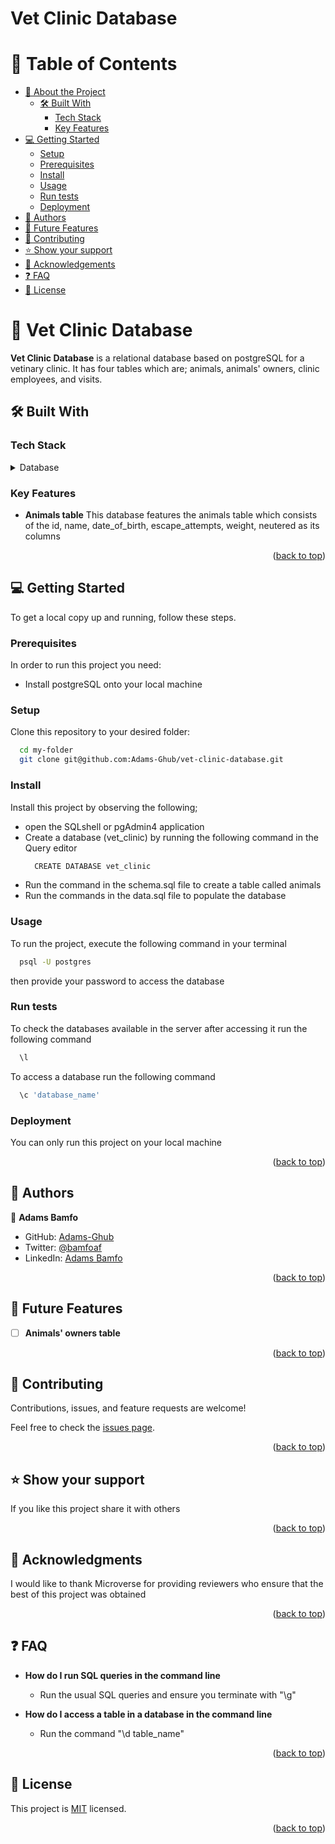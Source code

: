 # Vet Clinic Database


# 📗 Table of Contents

- [📖 About the Project](#about-project)
  - [🛠 Built With](#built-with)
    - [Tech Stack](#tech-stack)
    - [Key Features](#key-features)
- [💻 Getting Started](#getting-started)
  - [Setup](#setup)
  - [Prerequisites](#prerequisites)
  - [Install](#install)
  - [Usage](#usage)
  - [Run tests](#run-tests)
  - [Deployment](#deployment)
- [👥 Authors](#authors)
- [🔭 Future Features](#future-features)
- [🤝 Contributing](#contributing)
- [⭐️ Show your support](#support)
- [🙏 Acknowledgements](#acknowledgements)
- [❓ FAQ](#faq)
- [📝 License](#license)


# 📖 Vet Clinic Database <a name="about-project"></a>


**Vet Clinic Database** is a relational database based on postgreSQL for a vetinary clinic. It has four tables which are; animals, animals' owners, clinic employees, and visits. 

## 🛠 Built With <a name="built-with"></a>

### Tech Stack <a name="tech-stack"></a>

<details>
<summary>Database</summary>
  <ul>
    <li><a href="https://www.postgresql.org/">PostgreSQL</a></li>
  </ul>
</details>


### Key Features <a name="key-features"></a>

- **Animals table** This database features the animals table which consists of the id, name, date_of_birth, escape_attempts, weight, neutered as its columns


<p align="right">(<a href="#readme-top">back to top</a>)</p>


## 💻 Getting Started <a name="getting-started"></a>

To get a local copy up and running, follow these steps.

### Prerequisites

In order to run this project you need:

 <ul>
    <li>Install postgreSQL onto your local machine</li>
 </ul>

### Setup

Clone this repository to your desired folder:

```sh
  cd my-folder
  git clone git@github.com:Adams-Ghub/vet-clinic-database.git
```

### Install

Install this project by observing the following;
<ul>
<li>
open the SQLshell or pgAdmin4 application
</li>
<li>
Create a database (vet_clinic) by running the following command in the Query editor

```sh
  CREATE DATABASE vet_clinic
``` 
</li>
<li>
Run the command in the schema.sql file to create a table called animals
</li>
<li>
Run the commands in the data.sql file to populate the database
</li>

</ul>


### Usage

To run the project, execute the following command in your terminal

```sh
  psql -U postgres  
```
then provide your password to access the database

### Run tests

To check the databases available in the server after accessing it run the following command

```sh
  \l  
```

To access a database run the following command

```sh
  \c 'database_name'
```


### Deployment

You can only run this project on your local machine


<p align="right">(<a href="#readme-top">back to top</a>)</p>


## 👥 Authors <a name="authors"></a>

👤 **Adams Bamfo**

- GitHub: [Adams-Ghub](https://github.com/Adams-Ghub)
- Twitter: [@bamfoaf](https://twitter.com/bamfoaf)
- LinkedIn: [Adams Bamfo](https://www.linkedin.com/in/adams-bamfo/)


<p align="right">(<a href="#readme-top">back to top</a>)</p>

## 🔭 Future Features <a name="future-features"></a>

- [ ] **Animals' owners table**

<p align="right">(<a href="#readme-top">back to top</a>)</p>


## 🤝 Contributing <a name="contributing"></a>

Contributions, issues, and feature requests are welcome!

Feel free to check the [issues page](../../issues/).

<p align="right">(<a href="#readme-top">back to top</a>)</p>

## ⭐️ Show your support <a name="support"></a>

If you like this project share it with others

<p align="right">(<a href="#readme-top">back to top</a>)</p>


## 🙏 Acknowledgments <a name="acknowledgements"></a>

I would like to thank Microverse for providing reviewers who ensure that the best of this project was obtained

<p align="right">(<a href="#readme-top">back to top</a>)</p>


## ❓ FAQ <a name="faq"></a>

- **How do I run SQL queries in the command line**

  - Run the usual SQL queries and ensure you terminate with "\g"

- **How do I access a table in a database in the command line**

  - Run the command "\d table_name"

<p align="right">(<a href="#readme-top">back to top</a>)</p>


## 📝 License <a name="license"></a>

This project is [MIT](./LICENSE.md) licensed.

<p align="right">(<a href="#readme-top">back to top</a>)</p>
